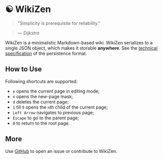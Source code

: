 # &#9775; WikiZen

> "Simplicity is prerequisite for reliability."

> — _Dijkstra_

WikiZen is a minimalistic Markdown-based wiki.
WikiZen serializes to a single JSON object, which makes it storable **anywhere**.
See the [technical specification](https://github.com/chmllr/WikiZen/blob/master/SPEC.md) of the persistence format.

## How to Use

Following shortcuts are supported:
- `e` opens the current page in editing mode;
- `n` opens the new-page mask;
- `d` deletes the current page;
- `1` till `9` opens the `n`th child of the current page;
- `Left Arrow` navigates to previous page;
- `Escape` to go to the parent page;
- `0` to return to the root page.

## More

Use [GitHub](https://github.com/chmllr/WikiZen) to open an issue or contribute to WikiZen.